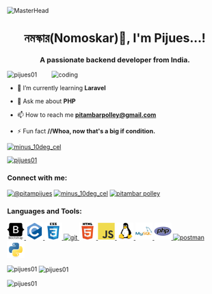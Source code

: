![MasterHead](https://user-images.githubusercontent.com/10498744/210012254-234538ff-d198-48aa-8964-37e6fd45d227.gif)</div>

<h1 align="center">নমস্কার(Nomoskar)🙏, I'm Pijues...!</h1>
<h3 align="center">A passionate backend developer from India.</h3>
<img align="right" alt="coding" width="400" src="https://mir-s3-cdn-cf.behance.net/project_modules/max_1200/06f21a161921919.63cd7887d0a70.gif">
<p align="left"> <img src="https://komarev.com/ghpvc/?username=pijues01&label=Profile%20views&color=0e75b6&style=flat" alt="pijues01" /> </p>




- 🌱 I’m currently learning **Laravel**

- 💬 Ask me about **PHP**

- 📫 How to reach me **pitambarpolley@gmail.com**

- ⚡ Fun fact **//Whoa, now that's a big if condition.**
<p align="left"> <a href="https://twitter.com/minus_10deg_cel" target="blank"><img src="https://img.shields.io/twitter/follow/minus_10deg_cel?logo=twitter&style=for-the-badge" alt="minus_10deg_cel" /></a> </p>

<p align="left"> <a href="https://github.com/ryo-ma/github-profile-trophy"><img src="https://github-profile-trophy.vercel.app/?username=pijues01" alt="pijues01" /></a> </p>
<h3 align="left">Connect with me:</h3>
<p align="left">
<a href="https://dev.to/@pitampijues" target="blank"><img align="center" src="https://raw.githubusercontent.com/rahuldkjain/github-profile-readme-generator/master/src/images/icons/Social/devto.svg" alt="@pitampijues" height="30" width="40" /></a>
<a href="https://twitter.com/minus_10deg_cel" target="blank"><img align="center" src="https://raw.githubusercontent.com/rahuldkjain/github-profile-readme-generator/master/src/images/icons/Social/twitter.svg" alt="minus_10deg_cel" height="30" width="40" /></a>
<a href="https://linkedin.com/in/pitambar polley" target="blank"><img align="center" src="https://raw.githubusercontent.com/rahuldkjain/github-profile-readme-generator/master/src/images/icons/Social/linked-in-alt.svg" alt="pitambar polley" height="30" width="40" /></a>
</p>

<h3 align="left">Languages and Tools:</h3>
<p align="left"> <a href="https://getbootstrap.com" target="_blank" rel="noreferrer"> <img src="https://raw.githubusercontent.com/devicons/devicon/master/icons/bootstrap/bootstrap-plain-wordmark.svg" alt="bootstrap" width="40" height="40"/> </a> <a href="https://www.cprogramming.com/" target="_blank" rel="noreferrer"> <img src="https://raw.githubusercontent.com/devicons/devicon/master/icons/c/c-original.svg" alt="c" width="40" height="40"/> </a> <a href="https://www.w3schools.com/css/" target="_blank" rel="noreferrer"> <img src="https://raw.githubusercontent.com/devicons/devicon/master/icons/css3/css3-original-wordmark.svg" alt="css3" width="40" height="40"/> </a> <a href="https://git-scm.com/" target="_blank" rel="noreferrer"> <img src="https://www.vectorlogo.zone/logos/git-scm/git-scm-icon.svg" alt="git" width="40" height="40"/> </a> <a href="https://www.w3.org/html/" target="_blank" rel="noreferrer"> <img src="https://raw.githubusercontent.com/devicons/devicon/master/icons/html5/html5-original-wordmark.svg" alt="html5" width="40" height="40"/> </a> <a href="https://developer.mozilla.org/en-US/docs/Web/JavaScript" target="_blank" rel="noreferrer"> <img src="https://raw.githubusercontent.com/devicons/devicon/master/icons/javascript/javascript-original.svg" alt="javascript" width="40" height="40"/> </a> <a href="https://www.linux.org/" target="_blank" rel="noreferrer"> <img src="https://raw.githubusercontent.com/devicons/devicon/master/icons/linux/linux-original.svg" alt="linux" width="40" height="40"/> </a> <a href="https://www.mysql.com/" target="_blank" rel="noreferrer"> <img src="https://raw.githubusercontent.com/devicons/devicon/master/icons/mysql/mysql-original-wordmark.svg" alt="mysql" width="40" height="40"/> </a> <a href="https://www.php.net" target="_blank" rel="noreferrer"> <img src="https://raw.githubusercontent.com/devicons/devicon/master/icons/php/php-original.svg" alt="php" width="40" height="40"/> </a> <a href="https://postman.com" target="_blank" rel="noreferrer"> <img src="https://www.vectorlogo.zone/logos/getpostman/getpostman-icon.svg" alt="postman" width="40" height="40"/> </a> <a href="https://www.python.org" target="_blank" rel="noreferrer"> <img src="https://raw.githubusercontent.com/devicons/devicon/master/icons/python/python-original.svg" alt="python" width="40" height="40"/> </a> </p>

<p><img align="left" src="https://github-readme-stats.vercel.app/api/top-langs?username=pijues01&show_icons=true&locale=en&layout=compact" alt="pijues01" /></p>

<p>&nbsp;<img align="center" src="https://github-readme-stats.vercel.app/api?username=pijues01&show_icons=true&locale=en" alt="pijues01" /></p>

<p><img align="center" src="https://github-readme-streak-stats.herokuapp.com/?user=pijues01&" alt="pijues01" /></p>
